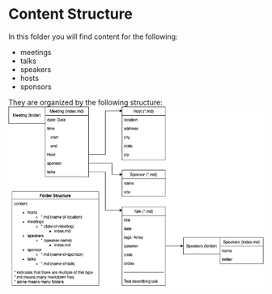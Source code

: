 # Content Structure

In this folder you will find content for the following:
* meetings
* talks
* speakers
* hosts
* sponsors

They are organized by the following structure:
![Data structure for the dsmJS Gatsby Site](./dsmjs-data-structure.png)
